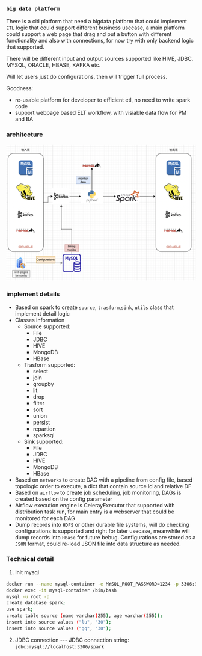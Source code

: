 
### `big data platform`

There is a citi platform that need a bigdata platform that could implement `ETL` logic that could support different business usecase, a main platform could support a web page that drag and put a button with different functionality and also with connections, for now try with only backend logic that supported.

There will be different input and output sources supported like HIVE, JDBC, MYSQL, ORACLE, HBASE, KAFKA etc.

Will let users just do configurations, then will trigger full process. 

Goodness:
- re-usable platform for developer to efficient etl, no need to write spark code
- support webpage based ELT workflow, with visiable data flow for PM and BA


### architecture

![architecture](static_files/citi_bigdata.png)


### implement details
- Based on spark to create `source`, `trasform`,`sink`, `utils` class that implement detail logic
- Classes information
  - Source supported: 
    - File
    - JDBC
    - HIVE
    - MongoDB
    - HBase
  - Trasform supported:
    - select
    - join
    - groupby
    - lit
    - drop
    - filter
    - sort
    - union
    - persist
    - repartion
    - sparksql
  - Sink supported:
    - File
    - JDBC
    - HIVE
    - MongoDB
    - HBase
- Based on `networkx` to create DAG with a pipeline from config file, based topologic order to execute, a dict that contain source id and relative DF
- Based on `airflow` to create job scheduling, job monitoring, DAGs is created based on the config parameter
- Airflow execution engine is CelerayExecutor that supported with distribution task run, for main entry is a webserver that could be monitored for each DAG
- Dump records into `HDFS` or other durable file systems, will do checking configurations is supported and right for later usecase, meanwhile will dump records into `HBase` for future bebug. Configurations are stored as a `JSON` format, could re-load JSON file into data structure as needed. 


### Technical detail
1. Init mysql 
```sh
docker run --name mysql-container -e MYSQL_ROOT_PASSWORD=1234 -p 3306:3306 -d mysql
docker exec -it mysql-container /bin/bash
mysql -u root -p  
create database spark;
use spark;
create table source (name varchar(255), age varchar(255));
insert into source values ("lu", "30");
insert into source values ("gq", "30");
```
2. JDBC connection
--- JDBC connection string: `jdbc:mysql://localhost:3306/spark`